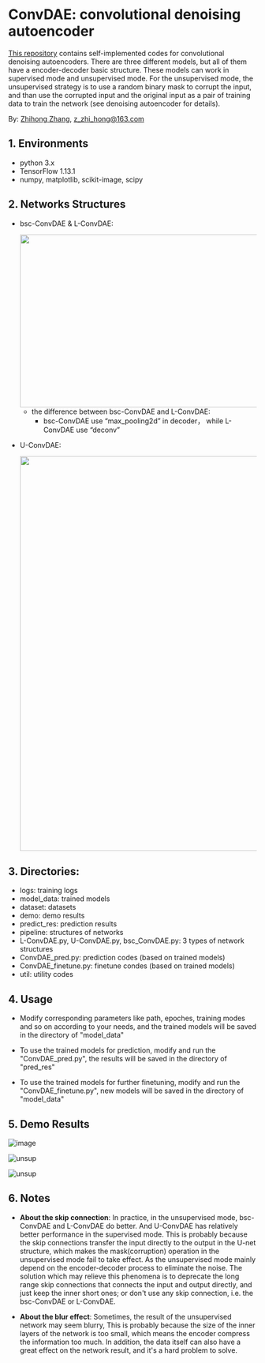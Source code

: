 # ConvDAE: convolutional denoising autoencoder
[This repository](https://github.com/dawnlh/ConvDAE) contains self-implemented codes for convolutional denoising autoencoders. There are three different models, but all of them have a encoder-decoder basic structure. These models can work in supervised mode and unsupervised mode. For the unsupervised mode, the unsupervised strategy is to use a random binary mask to corrupt the input, and than use the corrupted input and the original input as a pair of training data to train the network  (see denoising autoencoder for details).

By: [Zhihong Zhang](https://github.com/dawnlh), [z_zhi_hong@163.com](mailto:z_zhi_hong@163.com)

## 1. Environments

- python 3.x
- TensorFlow 1.13.1
- numpy, matplotlib, scikit-image, scipy


## 2. Networks Structures

- bsc-ConvDAE & L-ConvDAE: 

  <div align=center><img width="800" height="350" src="https://github.com/dawnlh/ConvDAE/blob/master/pipeline/L-ConvDAE.png?raw=true"/></div>
  
  - the difference between bsc-ConvDAE and L-ConvDAE: 
    - bsc-ConvDAE use “max_pooling2d” in decoder， while L-ConvDAE use “deconv”

- U-ConvDAE: 

    <div align=center><img width="800" height="800" src="https://github.com/dawnlh/ConvDAE/blob/master/pipeline/U-ConvDAE.png?raw=true"/></div> 


## 3. Directories:

* logs: training logs
* model_data: trained models
* dataset: datasets
* demo: demo results
* predict_res: prediction results
* pipeline: structures of networks
* L-ConvDAE.py, U-ConvDAE.py, bsc_ConvDAE.py: 3 types of network structures
* ConvDAE_pred.py: prediction codes (based on trained models)
* ConvDAE_finetune.py: finetune condes (based on trained models)
* util: utility codes



## 4. Usage

- Modify corresponding parameters like path, epoches, training modes and so on according to your needs, and the trained models will be saved in the directory of "model_data"

- To use the trained models for prediction,  modify and run the "ConvDAE_pred.py", the results will be saved in the directory of "pred_res"
- To use the trained models for further finetuning,  modify and run the "ConvDAE_finetune.py", new models will be saved in the directory of "model_data"



## 5. Demo Results

![image](https://github.com/dawnlh/ConvDAE/blob/master/demo/unsup-ConvDAE_unsup_dots.png?raw=true)

![unsup](https://github.com/dawnlh/ConvDAE/blob/master/demo/sup-U-ConvDAE_N-MNIST-PIC.png?raw=true)

![unsup](https://github.com/dawnlh/ConvDAE/blob/master/demo/unsup-ConvDAE_unsup_N-MNIST-PIC.png?raw=true)



## 6. Notes

- **About the skip connection**: In practice, in the unsupervised mode, bsc-ConvDAE and L-ConvDAE do better. And U-ConvDAE has relatively better performance in the supervised mode. This is probably because the skip connections transfer the input directly to the output in the U-net structure, which makes the mask(corruption) operation in the unsupervised mode fail to take effect. As the unsupervised mode mainly depend on the encoder-decoder process to eliminate the noise. The solution which may relieve this phenomena is to deprecate the long range skip connections that connects the input and output directly, and just keep the inner short ones; or don't use any skip connection, i.e. the bsc-ConvDAE or L-ConvDAE.


- **About the blur effect**: Sometimes, the result of the unsupervised network may seem blurry, This is probably because the size of the inner layers of the network is too small, which means the encoder compress the information too much. In addition, the data itself can also have a great effect on the network result, and it's a hard problem to solve.
